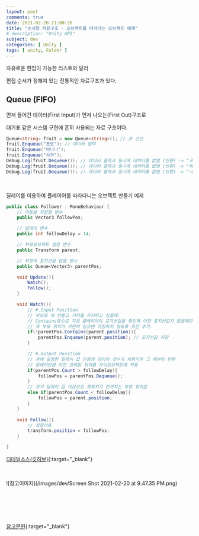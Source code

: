 ```yaml
---
layout: post
comments: true
date: 2021-02-20 21:00:20
title: "순서형 자료구조 - 오브젝트를 따라다는 오브젝트 예제"
# description: "Unity API"
subject: dev
categories: [ Unity ]
tags: [ unity, Folder ]
---
```


자유로운 편집이 가능한 리스트와 달리

편집 순서가 정해져 있는 전통적인 자료구조가 있다.

## Queue (FIFO)

먼저 들어간 데이터(First Input)가 먼저 나오는(First Out)구조로

대기표 같은 시스템 구현에 흔히 사용되는 자료 구조이다.

```c#
Queue<string> fruit = new Queue<string>(); // 큐 선언
fruit.Enqueue("포도"); // 데이터 입력
fruit.Enqueue("바나나");
fruit.Enqueue("사과");
Debug.Log(fruit.Dequeue()); // 데이터 출력과 동시에 데이터를 없앰 (반환) -> "포도"
Debug.Log(fruit.Dequeue()); // 데이터 출력과 동시에 데이터를 없앰 (반환) -> "바나나"
Debug.Log(fruit.Dequeue()); // 데이터 출력과 동시에 데이터를 없앰 (반환) -> "사과"
```
<br>

딜레이를 이용하여 플레이어를 따라다니는 오브젝트 만들기 예제

```c#
public class Follower : MonoBehaviour {
    // 이동을 저장할 변수
    public Vector3 followPos;

    // 딜레이 변수
    public int followDelay = 14;

    // 부모오브젝트 설정 변수
    public Transform parent;

    // 부모의 포지션을 담을 변수
    public Queue<Vector3> parentPos;

    void Update(){
        Watch();
        Follow();
    }

    void Watch(){
        // #.Input Position
        // 부모와 딱 안붙고 거리를 유지하고 싶을때.
        // Contains함수로 지금 플레이어의 포지션값을 확인해 이전 포지션값지 않을때만 값을 저장시킨다
        // 즉 부모 위치가 가만히 있으면 저장하지 않도록 조건 추가.
        if(!parentPos.Contains(parent.position)){
            parentPos.Enqueue(parent.position); // 포지션값 저장
        }

        // #.Output Position
        // 큐에 설정한 딜레이 값 만큼의 데이터 갯수가 채워지면 그 때부터 반환
        // 딜레이만큼 이전 프레임 위치를 자식오브젝트에 적용
        if(parentPos.Count > followDelay){
            followPos = parentPos.Dequeue();
        }
        // 큐가 딜레이 값 이상으로 채워지기 전까지는 부모 위치값
        else if(parentPos.Count < followDelay){
            followPos = parent.position;
        }
    }

    void Follow(){
        // 최종이동
        transform.position = followPos;
    }

}
```

[디테일소스(깃허브)](https://github.com/keemeesuu/Shooting-Game-2D/blob/main/Assets/Scripts/Follower.cs){:target="_blank"}

<br>

![참고이미지](/images/dev/Screen Shot 2021-02-20 at 9.47.35 PM.png)

<br>
<br>
<br>
<br>

[참고문헌](https://blog.naver.com/gold_metal/221732155604){:target="_blank"}